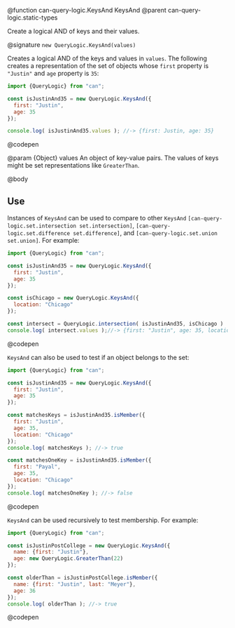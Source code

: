 @function can-query-logic.KeysAnd KeysAnd
@parent can-query-logic.static-types

Create a logical AND of keys and their values.

@signature `new QueryLogic.KeysAnd(values)`

  Creates a logical AND of the keys and values in `values`. The following
  creates a representation of the set of objects whose `first` property is `"Justin"`
  and `age` property is `35`:

  ```js
  import {QueryLogic} from "can";

  const isJustinAnd35 = new QueryLogic.KeysAnd({
    first: "Justin",
    age: 35
  });

  console.log( isJustinAnd35.values ); //-> {first: Justin, age: 35}
  ```
  @codepen

  @param {Object} values An object of key-value pairs.  The values of keys might be set representations like
  `GreaterThan`.

@body

## Use

Instances of `KeysAnd` can be used to compare to other `KeysAnd` `[can-query-logic.set.intersection set.intersection]`, `[can-query-logic.set.difference set.difference]`, and
`[can-query-logic.set.union set.union]`.  For example:

```js
import {QueryLogic} from "can";

const isJustinAnd35 = new QueryLogic.KeysAnd({
  first: "Justin",
  age: 35
});

const isChicago = new QueryLogic.KeysAnd({
  location: "Chicago"
});

const intersect = QueryLogic.intersection( isJustinAnd35, isChicago )
console.log( intersect.values );//-> {first: "Justin", age: 35, location: "Chicago"}
```
@codepen

`KeysAnd` can also be used to test if an object belongs to the set:

```js
import {QueryLogic} from "can";

const isJustinAnd35 = new QueryLogic.KeysAnd({
  first: "Justin",
  age: 35
});

const matchesKeys = isJustinAnd35.isMember({
  first: "Justin",
  age: 35,
  location: "Chicago"
});
console.log( matchesKeys ); //-> true

const matchesOneKey = isJustinAnd35.isMember({
  first: "Payal",
  age: 35,
  location: "Chicago"
});
console.log( matchesOneKey ); //-> false
```
@codepen

`KeysAnd` can be used recursively to test membership.  For example:

```js
import {QueryLogic} from "can";

const isJustinPostCollege = new QueryLogic.KeysAnd({
  name: {first: "Justin"},
  age: new QueryLogic.GreaterThan(22)
});

const olderThan = isJustinPostCollege.isMember({
  name: {first: "Justin", last: "Meyer"},
  age: 36
});
console.log( olderThan ); //-> true
```
@codepen
